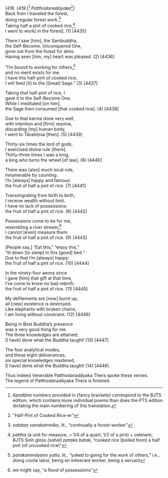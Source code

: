 *\[416. {419.}*[^1] *Patthodanadāyaka*[^2]*\]*  
Back then I traveled the forest,  
doing regular forest work.[^3]  
Taking half a pint of cooked rice,[^4]  
I went to work\[ in the forest\]. (1) \[4435\]

There I saw \[him\], the Sambuddha,  
the Self-Become, Unconquered One,  
gone out from the forest for alms.  
Having seen \[him, my\] heart was pleased. (2) \[4436\]

“I’m bound to working for others,[^5]  
and no merit exists for me.  
I have this half-pint of cooked rice;  
I will feed \[it\] to the \[Great\] Sage.” (3) \[4437\]

Taking that half-pint of rice, I  
gave it to the Self-Become One.  
While I meditated \[on him\],  
the Sage then consumed \[that cooked rice\]. (4) \[4438\]

Due to that karma done very well,  
with intention and \[firm\] resolve,  
discarding \[my\] human body,  
I went to Tāvatiṃsa \[then\]. (5) \[4439\]

Thirty-six times the lord of gods,  
I exercised divine rule \[there\].  
Thirty-three times I was a king,  
a king who turns the wheel \[of law\]. (6) \[4440\]

There was \[also\] much local rule,  
innumerable by counting.  
I’m \[always\] happy and famous:  
the fruit of half a pint of rice. (7) \[4441\]

Transmigrating from birth to birth,  
I receive wealth without limit.  
I have no lack of possessions:  
the fruit of half a pint of rice. (8) \[4442\]

Possessions come to be for me,  
resembling a river stream;[^6]  
I cannot \[even\] measure them:  
the fruit of half a pint of rice. (9) \[4443\]

\[People say,\] “Eat this,” “enjoy this,”  
“lit down \[to sleep\] in this \[good\] bed.”  
Due to that I’m \[always\] happy:  
the fruit of half a pint of rice. (10) \[4444\]

In the ninety-four aeons since  
I gave \[him\] that gift at that time,  
I’ve come to know no bad rebirth:  
the fruit of half a pint of rice. (11) \[4445\]

My defilements are \[now\] burnt up;  
all \[new\] existence is destroyed.  
Like elephants with broken chains,  
I am living without constraint. (12) \[4446\]

Being in Best Buddha’s presence  
was a very good thing for me.  
The three knowledges are attained;  
\[I have\] done what the Buddha taught! (13) \[4447\]

The four analytical modes,  
and these eight deliverances,  
six special knowledges mastered,  
\[I have\] done what the Buddha taught! (14) \[4448\]

Thus indeed Venerable Patthodanadāyaka Thera spoke these verses.  
The legend of Patthodanadāyaka Thera is finished.  
[^1]: *Apadāna* numbers provided in {fancy brackets} correspond to the
    BJTS edition, which contains more individual poems than does the PTS
    edition dictating the main numbering of this translation.  
[^2]: “Half-Pint of Cooked Rice-er”  
[^3]: *satataŋ vanakammiko*, lit., “continually a forest-worker”  
[^4]: *pattha* (a unit for measure, = 1/4 of a quart; 1/2 of a pint) +
    *odanaṃ*; BJTS Sinh gloss *(sahal) pataka batak,* “cooked rice
    \[boiled from\] a half pint (of uncooked rice)”  
[^5]: *parakammāyane yutto*, lit., “yoked to going for the work of
    others,” i.e., doing coolie labor, being an intinerant worker, being
    a servant  
[^6]: we might say, “a flood of possessions”
